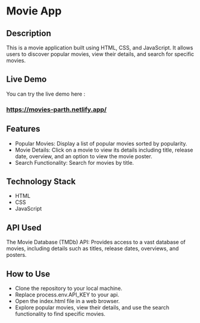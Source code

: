 # Movie App

## Description
This is a movie application built using HTML, CSS, and JavaScript. It allows users to discover popular movies, view their details, and search for specific movies.

## Live Demo
You can try the live demo here :
### https://movies-parth.netlify.app/


## Features
- Popular Movies: Display a list of popular movies sorted by popularity.
- Movie Details: Click on a movie to view its details including title, release date, overview, and an option to view the movie poster.
- Search Functionality: Search for movies by title.

## Technology Stack
- HTML
- CSS
- JavaScript

## API Used
The Movie Database (TMDb) API: Provides access to a vast database of movies, including details such as titles, release dates, overviews, and posters.

## How to Use
- Clone the repository to your local machine.
- Replace process.env.API_KEY to your api.
- Open the index.html file in a web browser.
- Explore popular movies, view their details, and use the search functionality to find specific movies.





